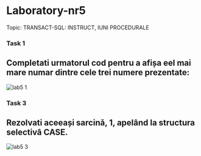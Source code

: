 
# Laboratory-nr5

Topic:  TRANSACT-SQL: INSTRUCT, IUNI PROCEDURALE

### Task 1
## Completati urmatorul cod pentru a afișa eel mai mare numar dintre cele trei numere prezentate:
![lab5 1](https://user-images.githubusercontent.com/43128425/47621466-11824380-db01-11e8-9505-59a3e809c8c5.PNG)

### Task 3
## Rezolvati aceeași sarcină, 1, apelând la structura selectivâ CASE.
![lab5 3](https://user-images.githubusercontent.com/43128425/47632477-df99cd00-db52-11e8-9f79-7c591d05049d.PNG)
